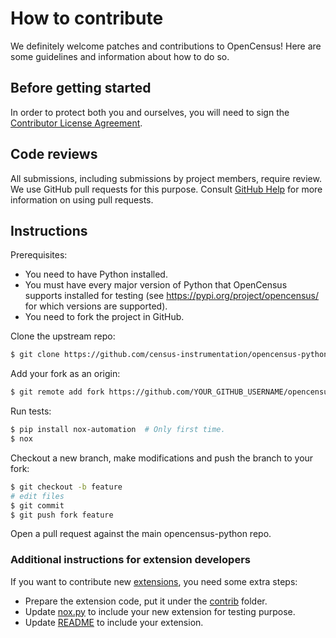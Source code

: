 # How to contribute

We definitely welcome patches and contributions to OpenCensus! Here are
some guidelines and information about how to do so.

## Before getting started

In order to protect both you and ourselves, you will need to sign the
[Contributor License Agreement](https://cla.developers.google.com/clas).

## Code reviews

All submissions, including submissions by project members, require review. We
use GitHub pull requests for this purpose. Consult
[GitHub Help](https://help.github.com/articles/about-pull-requests/) for more
information on using pull requests.

## Instructions

Prerequisites:

* You need to have Python installed.
* You must have every major version of Python that OpenCensus supports installed for testing (see https://pypi.org/project/opencensus/ for which versions are supported).
* You need to fork the project in GitHub.

Clone the upstream repo:

```sh
$ git clone https://github.com/census-instrumentation/opencensus-python.git
```

Add your fork as an origin:

```sh
$ git remote add fork https://github.com/YOUR_GITHUB_USERNAME/opencensus-python.git
```

Run tests:

```sh
$ pip install nox-automation  # Only first time.
$ nox
```

Checkout a new branch, make modifications and push the branch to your fork:

```sh
$ git checkout -b feature
# edit files
$ git commit
$ git push fork feature
```

Open a pull request against the main opencensus-python repo.

### Additional instructions for extension developers

If you want to contribute new [extensions](README.rst#extensions), you need some extra steps:

* Prepare the extension code, put it under the [contrib](./contrib/) folder.
* Update [nox.py](./nox.py) to include your new extension for testing purpose.
* Update [README](./README.rst#extensions) to include your extension.
